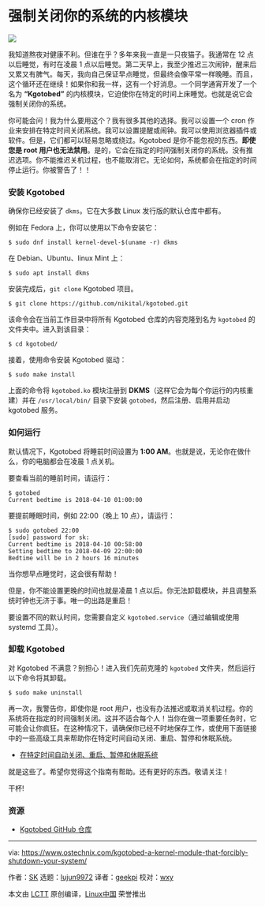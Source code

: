 强制关闭你的系统的内核模块
======

![](https://www.ostechnix.com/wp-content/uploads/2018/04/kgotobed-720x340.png)

我知道熬夜对健康不利。但谁在乎？多年来我一直是一只夜猫子。我通常在 12 点以后睡觉，有时在凌晨 1 点以后睡觉。第二天早上，我至少推迟三次闹钟，醒来后又累又有脾气。每天，我向自己保证早点睡觉，但最终会像平常一样晚睡。而且，这个循环还在继续！如果你和我一样，这有一个好消息。一个同学通宵开发了一个名为 **“Kgotobed”** 的内核模块，它迫使你在特定的时间上床睡觉。也就是说它会强制关闭你的系统。

你可能会问！我为什么要用这个？我有很多其他的选择。我可以设置一个 cron 作业来安排在特定时间关闭系统。我可以设置提醒或闹钟。我可以使用浏览器插件或软件。但是，它们都可以轻易忽略或绕过。Kgotobed 是你不能忽视的东西。**即使您是 root 用户也无法禁用**。是的，它会在指定的时间强制关闭你的系统。没有推迟选项。你不能推迟关机过程，也不能取消它。无论如何，系统都会在指定的时间停止运行。你被警告了！！

### 安装 Kgotobed

确保你已经安装了 `dkms`。它在大多数 Linux 发行版的默认仓库中都有。

例如在 Fedora 上，你可以使用以下命令安装它：

```
$ sudo dnf install kernel-devel-$(uname -r) dkms
```

在 Debian、Ubuntu、linux Mint 上：

```
$ sudo apt install dkms
```

安装完成后，`git clone` Kgotobed 项目。

```
$ git clone https://github.com/nikital/kgotobed.git
```

该命令会在当前工作目录中将所有 Kgotobed 仓库的内容克隆到名为 `kgotobed` 的文件夹中。进入到该目录：

```
$ cd kgotobed/
```

接着，使用命令安装 Kgotobed 驱动：

```
$ sudo make install
```

上面的命令将 `kgotobed.ko` 模块注册到 **DKMS**（这样它会为每个你运行的内核重建）并在 `/usr/local/bin/` 目录下安装 `gotobed`，然后注册、启用并启动 kgotobed 服务。

### 如何运行

默认情况下，Kgotobed 将睡前时间设置为 **1:00 AM**。也就是说，无论你在做什么，你的电脑都会在凌晨 1 点关机。

要查看当前的睡前时间，请运行：

```
$ gotobed
Current bedtime is 2018-04-10 01:00:00
```

要提前睡眠时间，例如 22:00（晚上 10 点），请运行：

```
$ sudo gotobed 22:00
[sudo] password for sk:
Current bedtime is 2018-04-10 00:58:00
Setting bedtime to 2018-04-09 22:00:00
Bedtime will be in 2 hours 16 minutes
```

当你想早点睡觉时，这会很有帮助！

但是，你不能设置更晚的时间也就是凌晨 1 点以后。你无法卸载模块，并且调整系统时钟也无济于事。唯一的出路是重启！

要设置不同的默认时间，您需要自定义 `kgotobed.service`（通过编辑或使用 systemd 工具）。

### 卸载 Kgotobed

对 Kgotobed 不满意？别担心！进入我们先前克隆的 `kgotobed` 文件夹，然后运行以下命令将其卸载。

```
$ sudo make uninstall
```

再一次，我警告你，即使你是 root 用户，也没有办法推迟或取消关机过程。你的系统将在指定的时间强制关闭。这并不适合每个人！当你在做一项重要任务时，它可能会让你疯狂。在这种情况下，请确保你已经不时地保存工作，或使用下面链接中的一些高级工具来帮助你在特定时间自动关闭、重启、暂停和休眠系统。

- [在特定时间自动关闭、重启、暂停和休眠系统](https://www.ostechnix.com/auto-shutdown-reboot-suspend-hibernate-linux-system-specific-time/)

就是这些了。希望你觉得这个指南有帮助。还有更好的东西。敬请关注！

干杯!

### 资源

- [Kgotobed GitHub 仓库](https://github.com/nikital/kgotobed)

--------------------------------------------------------------------------------

via: https://www.ostechnix.com/kgotobed-a-kernel-module-that-forcibly-shutdown-your-system/

作者：[SK][a]
选题：[lujun9972](https://github.com/lujun9972)
译者：[geekpi](https://github.com/geekpi)
校对：[wxy](https://github.com/wxy)

本文由 [LCTT](https://github.com/LCTT/TranslateProject) 原创编译，[Linux中国](https://linux.cn/) 荣誉推出

[a]:https://www.ostechnix.com/author/sk/
